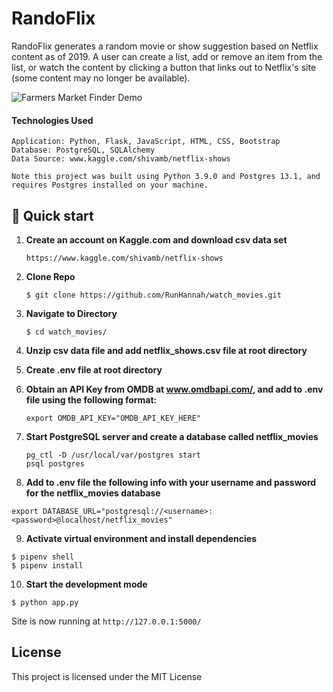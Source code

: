 # RandoFlix

RandoFlix generates a random movie or show suggestion based on Netflix content as of 2019.
A user can create a list, add or remove an item from the list, or watch the content by clicking a button that links out to Netflix's site (some content may no longer be available).

![Farmers Market Finder Demo](demo/demo.gif)

#### Technologies Used

```
Application: Python, Flask, JavaScript, HTML, CSS, Bootstrap
Database: PostgreSQL, SQLAlchemy
Data Source: www.kaggle.com/shivamb/netflix-shows

Note this project was built using Python 3.9.0 and Postgres 13.1, and requires Postgres installed on your machine.
```

## 🚀 Quick start

1.  **Create an account on Kaggle.com and download csv data set**

    ```shell
    https://www.kaggle.com/shivamb/netflix-shows
    ```

2.  **Clone Repo**

    ```shell
    $ git clone https://github.com/RunHannah/watch_movies.git
    ```

3.  **Navigate to Directory**

    ```shell
    $ cd watch_movies/
    ```

4.  **Unzip csv data file and add netflix_shows.csv file at root directory**

5.  **Create .env file at root directory**

6.  **Obtain an API Key from OMDB at www.omdbapi.com/, and add to .env file using the following format:**
    ```shell
    export OMDB_API_KEY="OMDB_API_KEY_HERE"
    ```
7.  **Start PostgreSQL server and create a database called netflix_movies**

    ```shell
    pg_ctl -D /usr/local/var/postgres start
    psql postgres

    ```

8.  **Add to .env file the following info with your username and password for the netflix_movies database**

```shell
export DATABASE_URL="postgresql://<username>:<password>@localhost/netflix_movies"
```

9.  **Activate virtual environment and install dependencies**

```shell
$ pipenv shell
$ pipenv install
```

10. **Start the development mode**

```shell
$ python app.py
```

Site is now running at `http://127.0.0.1:5000/`

## License

This project is licensed under the MIT License

```

```
